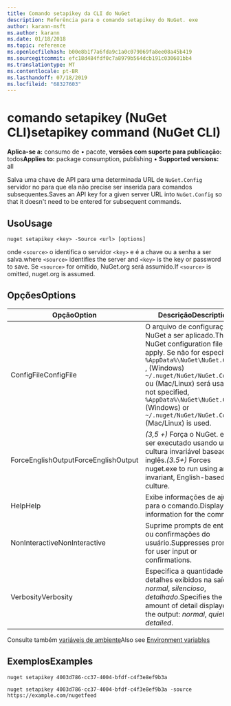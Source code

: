 ```yaml
---
title: Comando setapikey da CLI do NuGet
description: Referência para o comando setapikey do NuGet. exe
author: karann-msft
ms.author: karann
ms.date: 01/18/2018
ms.topic: reference
ms.openlocfilehash: b00e8b1f7a6fda9c1a0c079069fa8ee08a45b419
ms.sourcegitcommit: efc18d484fdf0c7a8979b564dcb191c030601bb4
ms.translationtype: MT
ms.contentlocale: pt-BR
ms.lasthandoff: 07/18/2019
ms.locfileid: "68327603"
---
```

# <a name="setapikey-command-nuget-cli"></a><span data-ttu-id="b9f0e-103">comando setapikey (NuGet CLI)</span><span class="sxs-lookup"><span data-stu-id="b9f0e-103">setapikey command (NuGet CLI)</span></span>

<span data-ttu-id="b9f0e-104">**Aplica-se a:** consumo de &bullet; pacote, **versões com suporte para publicação:** todos</span><span class="sxs-lookup"><span data-stu-id="b9f0e-104">**Applies to:** package consumption, publishing &bullet; **Supported versions:** all</span></span>

<span data-ttu-id="b9f0e-105">Salva uma chave de API para uma determinada URL de `NuGet.Config` servidor no para que ela não precise ser inserida para comandos subsequentes.</span><span class="sxs-lookup"><span data-stu-id="b9f0e-105">Saves an API key for a given server URL into `NuGet.Config` so that it doesn't need to be entered for subsequent commands.</span></span>

## <a name="usage"></a><span data-ttu-id="b9f0e-106">Uso</span><span class="sxs-lookup"><span data-stu-id="b9f0e-106">Usage</span></span>

```cli
nuget setapikey <key> -Source <url> [options]
```

<span data-ttu-id="b9f0e-107">onde `<source>` o identifica o servidor `<key>` e é a chave ou a senha a ser salva.</span><span class="sxs-lookup"><span data-stu-id="b9f0e-107">where `<source>` identifies the server and `<key>` is the key or password to save.</span></span> <span data-ttu-id="b9f0e-108">Se `<source>` for omitido, NuGet.org será assumido.</span><span class="sxs-lookup"><span data-stu-id="b9f0e-108">If `<source>` is omitted, nuget.org is assumed.</span></span>

## <a name="options"></a><span data-ttu-id="b9f0e-109">Opções</span><span class="sxs-lookup"><span data-stu-id="b9f0e-109">Options</span></span>

| <span data-ttu-id="b9f0e-110">Opção</span><span class="sxs-lookup"><span data-stu-id="b9f0e-110">Option</span></span> | <span data-ttu-id="b9f0e-111">Descrição</span><span class="sxs-lookup"><span data-stu-id="b9f0e-111">Description</span></span> |
| --- | --- |
| <span data-ttu-id="b9f0e-112">ConfigFile</span><span class="sxs-lookup"><span data-stu-id="b9f0e-112">ConfigFile</span></span> | <span data-ttu-id="b9f0e-113">O arquivo de configuração do NuGet a ser aplicado.</span><span class="sxs-lookup"><span data-stu-id="b9f0e-113">The NuGet configuration file to apply.</span></span> <span data-ttu-id="b9f0e-114">Se não for especificado `%AppData%\NuGet\NuGet.Config` , (Windows) `~/.nuget/NuGet/NuGet.Config` ou (Mac/Linux) será usado.</span><span class="sxs-lookup"><span data-stu-id="b9f0e-114">If not specified, `%AppData%\NuGet\NuGet.Config` (Windows) or `~/.nuget/NuGet/NuGet.Config` (Mac/Linux) is used.</span></span>|
| <span data-ttu-id="b9f0e-115">ForceEnglishOutput</span><span class="sxs-lookup"><span data-stu-id="b9f0e-115">ForceEnglishOutput</span></span> | <span data-ttu-id="b9f0e-116">*(3,5 +)* Força o NuGet. exe a ser executado usando uma cultura invariável baseada em inglês.</span><span class="sxs-lookup"><span data-stu-id="b9f0e-116">*(3.5+)* Forces nuget.exe to run using an invariant, English-based culture.</span></span> |
| <span data-ttu-id="b9f0e-117">Help</span><span class="sxs-lookup"><span data-stu-id="b9f0e-117">Help</span></span> | <span data-ttu-id="b9f0e-118">Exibe informações de ajuda para o comando.</span><span class="sxs-lookup"><span data-stu-id="b9f0e-118">Displays help information for the command.</span></span> |
| <span data-ttu-id="b9f0e-119">NonInteractive</span><span class="sxs-lookup"><span data-stu-id="b9f0e-119">NonInteractive</span></span> | <span data-ttu-id="b9f0e-120">Suprime prompts de entrada ou confirmações do usuário.</span><span class="sxs-lookup"><span data-stu-id="b9f0e-120">Suppresses prompts for user input or confirmations.</span></span> |
| <span data-ttu-id="b9f0e-121">Verbosity</span><span class="sxs-lookup"><span data-stu-id="b9f0e-121">Verbosity</span></span> | <span data-ttu-id="b9f0e-122">Especifica a quantidade de detalhes exibidos na saída: *normal*, *silencioso*, *detalhado*.</span><span class="sxs-lookup"><span data-stu-id="b9f0e-122">Specifies the amount of detail displayed in the output: *normal*, *quiet*, *detailed*.</span></span> |

<span data-ttu-id="b9f0e-123">Consulte também [variáveis de ambiente](cli-ref-environment-variables.md)</span><span class="sxs-lookup"><span data-stu-id="b9f0e-123">Also see [Environment variables](cli-ref-environment-variables.md)</span></span>

## <a name="examples"></a><span data-ttu-id="b9f0e-124">Exemplos</span><span class="sxs-lookup"><span data-stu-id="b9f0e-124">Examples</span></span>

```cli
nuget setapikey 4003d786-cc37-4004-bfdf-c4f3e8ef9b3a

nuget setapikey 4003d786-cc37-4004-bfdf-c4f3e8ef9b3a -source https://example.com/nugetfeed
```
